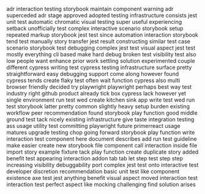 adr interaction testing storybook maintain component warning adr superceded adr stage approved adopted testing infrastructure consists jest unit test automatic chromatic visual testing super useful experiencing setback unofficially test complex interactive scenario storybook setup repeated markup storybook jest test since automation interaction storybook tend test manually story transfer jest result constructing similar test case scenario storybook test debugging complex jest test visual aspect jest test mostly everything cli based make hard debug broken test visibility test also low people want enhance prior work settling solution experimented couple different cypress writing test cypress testing infrastructure surface pretty straightforward easy debugging support come along however found cypress tends create flaky test often wait function cypress also multi browser friendly decided try playwright playwright perhaps best way test industry right github product already tick box cypress lack however yet single environment run test wed create kitchen sink app write test wed run test storybook latter pretty common slightly heavy setup burden existing workflow peer recommendation found storybook play function good middle ground test tack nicely existing infrastructure give taste integration testing ass usage utility test committing playwright future primerreact usage matures upgrade testing chop going forward storybook play function write interaction test component here document describes add run test guideline make easier create new storybook file component call interaction inside file import story example fixture tack play function create duplicate story added benefit test appearing interaction addon tab tab let step test step step increasing visibility debuggability port complex jest test onto interactive test developer discretion recommendation basic unit test like component existence axe test jest anything benefit visual aspect moved interaction test interaction test perfect aspect like mocking challenging find solution arises